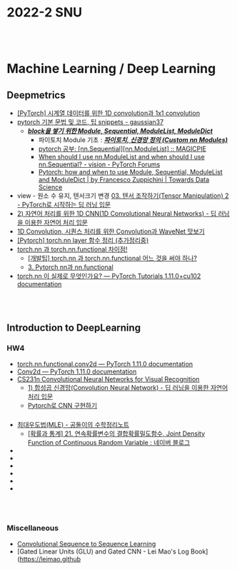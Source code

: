2022-2 SNU
==========


 <br/><br/>


# Machine Learning / Deep Learning
## Deepmetrics
- [[PyTorch] 시계열 데이터를 위한 1D convolution과 1x1 convolution](https://sanghyu.tistory.com/24)
- [pytorch 기본 문법 및 코드, 팁 snippets - gaussian37](https://gaussian37.github.io/dl-pytorch-snippets/)
  - [___block을 쌓기 위한 Module, Sequential, ModuleList, ModuleDict___](https://gaussian37.github.io/dl-pytorch-snippets/#block%EC%9D%84-%EC%8C%93%EA%B8%B0-%EC%9C%84%ED%95%9C-module-sequential-modulelist-moduledict-1)
    - 파이토치 Module 기초 : [___파이토치, 신경망 정의 (Custom nn Modules)___](https://statisticsplaybook.tistory.com/13)
    - [pytorch 공부: [nn.Sequential][nn.ModuleList] :: MAGICPIE](https://michigusa-nlp.tistory.com/26)
    - [When should I use nn.ModuleList and when should I use nn.Sequential? - vision - PyTorch Forums](https://discuss.pytorch.org/t/when-should-i-use-nn-modulelist-and-when-should-i-use-nn-sequential/5463/6)
    - [Pytorch: how and when to use Module, Sequential, ModuleList and ModuleDict | by Francesco Zuppichini | Towards Data Science](https://towardsdatascience.com/pytorch-how-and-when-to-use-module-sequential-modulelist-and-moduledict-7a54597b5f17)
- view - 원소 수 유지, 텐서크기 변경 [03. 텐서 조작하기(Tensor Manipulation) 2 - PyTorch로 시작하는 딥 러닝 입문](https://wikidocs.net/52846)
- [2) 자연어 처리를 위한 1D CNN(1D Convolutional Neural Networks) - 딥 러닝을 이용한 자연어 처리 입문](https://wikidocs.net/80437)
- [1D Convolution, 시퀀스 처리를 위한 Convolution과 WaveNet 맛보기](https://velog.io/@changdaeoh/Convolutionforsequence)
- [[Pytorch] torch.nn layer 함수 정리 (추가정리중)](https://jaeyung1001.tistory.com/210)
- [torch.nn 과 torch.nn.functional 차이점!](https://cchhoo407.tistory.com/29)
  - [[개발팁] torch.nn 과 torch.nn.functional 어느 것을 써야 하나?](https://cvml.tistory.com/10)
  - [3. Pytorch nn과 nn.functional](https://dororongju.tistory.com/143)
- [torch.nn 이 실제로 무엇인가요? — PyTorch Tutorials 1.11.0+cu102 documentation](https://tutorials.pytorch.kr/beginner/nn_tutorial.html)


 <br/><br/>
 
## Introduction to DeepLearning 
### HW4
- [torch.nn.functional.conv2d — PyTorch 1.11.0 documentation](https://pytorch.org/docs/stable/generated/torch.nn.functional.conv2d.html)
- [Conv2d — PyTorch 1.11.0 documentation](https://pytorch.org/docs/stable/generated/torch.nn.Conv2d.html#torch.nn.Conv2d)
- [CS231n Convolutional Neural Networks for Visual Recognition](https://cs231n.github.io/convolutional-networks/)
  - [1) 합성곱 신경망(Convolution Neural Network) - 딥 러닝을 이용한 자연어 처리 입문](https://wikidocs.net/64066)
  - [Pytorch로 CNN 구현하기](https://justkode.kr/deep-learning/pytorch-cnn)



###
- [최대우도법(MLE) - 공돌이의 수학정리노트](https://angeloyeo.github.io/2020/07/17/MLE.html)
  - [[확률과 통계] 21. 연속확률변수의 결합확률밀도함수, Joint Density Function of Continuous Random Variable : 네이버 블로그](https://blog.naver.com/PostView.naver?blogId=mykepzzang&logNo=220836634095)
- []()
- []()
- []()
- []()
- []()
- []()



 <br/><br/>
 

### Miscellaneous
- [Convolutional Sequence to Sequence Learning](https://norman3.github.io/papers/docs/fairseq.html)
- [Gated Linear Units (GLU) and Gated CNN - Lei Mao's Log Book](https://leimao.github